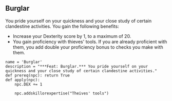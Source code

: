 ## Burglar
You pride yourself on your quickness and your close study of certain clandestine activities. You gain the following benefits:

* Increase your Dexterity score by 1, to a maximum of 20.
* You gain proficiency with thieves' tools. If you are already proficient with them, you add double your proficiency bonus to checks you make with them.

```
name = 'Burglar'
description = "***Feat: Burglar.*** You pride yourself on your quickness and your close study of certain clandestine activities."
def prereq(npc): return True
def apply(npc):
    npc.DEX += 1

    npc.addskillorexpertise("Theives' tools")
```
